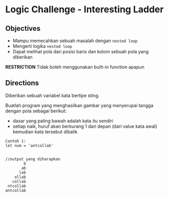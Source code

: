 # Logic Challenge - Interesting Ladder

## Objectives
- Mampu memecahkan sebuah masalah dengan `nested loop`
- Mengerti logika `nested loop`
- Dapat melihat pola dari posisi baris dan kolom sebuah pola yang diberikan

**RESTRICTION**
Tidak boleh menggunakan built-in function apapun

## Directions
Diberikan sebuah variabel kata bertipe sting.

Buatlah program yang menghasilkan gambar yang menyerupai tangga dengan pola sebagai berikut:
  - dasar yang paling bawah adalah kata itu sendiri
  - setiap naik, huruf akan berkurang 1 dari depan (dari value kata awal) kemudian kata tersebut dibalik


```
Contoh 1:
let num = 'antcollab'


//output yang diharapkan
        b
       ab
      lab
    ollab
   collab
 ntcollab
antcollab

```
